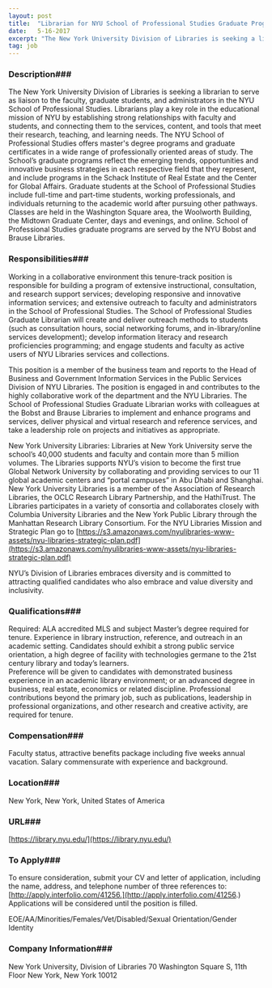 ```yaml
---
layout: post
title:  "Librarian for NYU School of Professional Studies Graduate Programs - New York University, Division of Libraries"
date:   5-16-2017
excerpt: "The New York University Division of Libraries is seeking a librarian to serve as liaison to the faculty, graduate students, and administrators in the NYU School of Professional Studies. Librarians play a key role in the educational mission of NYU by establishing strong relationships with faculty and students, and connecting..."
tag: job
---
```


### Description###

The New York University Division of Libraries is seeking a librarian to serve as liaison to the faculty, graduate students, and administrators in the NYU School of Professional Studies.  Librarians play a key role in the educational mission of NYU by establishing strong relationships with faculty and students, and connecting them to the services, content, and tools that meet their research, teaching, and learning needs. 
The NYU School of Professional Studies offers master's degree programs and graduate certificates in a wide range of professionally oriented areas of study.  The School’s graduate programs reflect the emerging trends, opportunities and innovative business strategies in each respective field that they represent, and include programs in the Schack Institute of Real Estate and the Center for Global Affairs.  Graduate students at the School of Professional Studies include full-time and part-time students, working professionals, and individuals returning to the academic world after pursuing other pathways.  Classes are held in the Washington Square area, the Woolworth Building, the Midtown Graduate Center, days and evenings, and online.  School of Professional Studies graduate programs are served by the NYU Bobst and Brause Libraries.


### Responsibilities###

Working in a collaborative environment this tenure-track position is responsible for building a program of extensive instructional, consultation, and research support services; developing responsive and innovative information services; and extensive outreach to faculty and administrators in the School of Professional Studies.  The School of Professional Studies Graduate Librarian will create and deliver outreach methods to students (such as consultation hours, social networking forums, and in-library/online services development); develop information literacy and research proficiencies programming; and engage students and faculty as active users of NYU Libraries services and collections.  

This position is a member of the business team and reports to the Head of Business and Government Information Services in the Public Services Division of NYU Libraries.    The position is engaged in and contributes to the highly collaborative work of the department and the NYU Libraries.  The School of Professional Studies Graduate Librarian works with colleagues at the Bobst and Brause Libraries to implement and enhance programs and services, deliver physical and virtual research and reference services, and take a leadership role on projects and initiatives as appropriate.  

New York University Libraries:  Libraries at New York University serve the school’s 40,000 students and faculty and contain more than 5 million volumes. The Libraries supports NYU’s vision to become the first true Global Network University by collaborating and providing services to our 11 global academic centers and “portal campuses” in Abu Dhabi and Shanghai.   New York University Libraries is a member of the Association of Research Libraries, the OCLC Research Library Partnership, and the HathiTrust. The Libraries participates in a variety of consortia and collaborates closely with Columbia University Libraries and the New York Public Library through the Manhattan Research Library Consortium. For the NYU Libraries Mission and Strategic Plan go to [https://s3.amazonaws.com/nyulibraries-www-assets/nyu-libraries-strategic-plan.pdf](https://s3.amazonaws.com/nyulibraries-www-assets/nyu-libraries-strategic-plan.pdf)

NYU’s Division of Libraries embraces diversity and is committed to attracting qualified candidates who also embrace and value diversity and inclusivity.


### Qualifications###

Required: ALA accredited MLS and subject Master’s degree required for tenure. Experience in library instruction, reference, and outreach in an academic setting.  Candidates should exhibit a strong public service orientation, a high degree of facility with technologies germane to the 21st century library and today’s learners.  
Preference will be given to candidates with demonstrated business experience in an academic library environment; or an advanced degree in business, real estate, economics or related discipline.
Professional contributions beyond the primary job, such as publications, leadership in professional organizations, and other research and creative activity, are required for tenure. 


### Compensation###

Faculty status, attractive benefits package including five weeks annual vacation. Salary commensurate with experience and background. 


### Location###

New York, New York, United States of America


### URL###

[https://library.nyu.edu/](https://library.nyu.edu/)

### To Apply###

To ensure consideration, submit your CV and letter of application, including the name, address, and telephone number of three references to: [http://apply.interfolio.com/41256.](http://apply.interfolio.com/41256.) Applications will be considered until the position is filled. 

EOE/AA/Minorities/Females/Vet/Disabled/Sexual Orientation/Gender Identity


### Company Information###

New York University, Division of Libraries
70 Washington Square S, 11th Floor
New York, New York 10012




